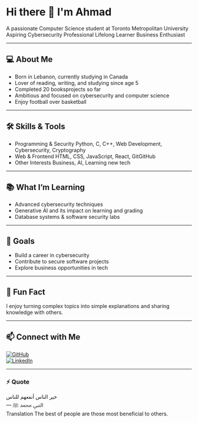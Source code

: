 # Hi there 👋 I'm Ahmad

 A passionate Computer Science student at Toronto Metropolitan University  
 Aspiring Cybersecurity Professional  Lifelong Learner  Business Enthusiast

---

## 💻 About Me
- Born in Lebanon, currently studying in Canada  
- Lover of reading, writing, and studying since age 5  
- Completed 20 booksprojects so far  
- Ambitious and focused on cybersecurity and computer science  
- Enjoy football over basketball  

---

## 🛠 Skills & Tools
- Programming & Security Python, C, C++, Web Development, Cybersecurity, Cryptography  
- Web & Frontend HTML, CSS, JavaScript, React, GitGitHub  
- Other Interests Business, AI, Learning new tech  

---

## 📚 What I’m Learning
- Advanced cybersecurity techniques  
- Generative AI and its impact on learning and grading  
- Database systems & software security labs  

---

## 🎯 Goals
- Build a career in cybersecurity  
- Contribute to secure software projects  
- Explore business opportunities in tech  

---

## 🌟 Fun Fact
I enjoy turning complex topics into simple explanations and sharing knowledge with others.  

---

## 📫 Connect with Me
[![GitHub](httpsimg.shields.iobadgeGitHub-Ahmad-bluestyle=for-the-badge&logo=github)](httpsgithub.comayehya2)  
[![LinkedIn](httpsimg.shields.iobadgeLinkedIn-Ahmad-bluestyle=for-the-badge&logo=linkedin)](httpslinkedin.cominayehya2)

---

### ⚡ Quote
خير الناس أنفعهم للناس  
— النبي محمد ﷺ  
Translation The best of people are those most beneficial to others.
